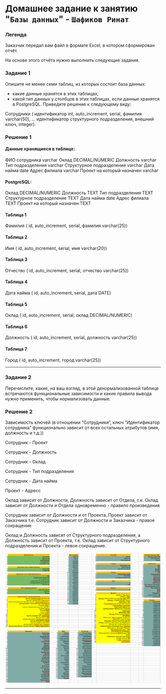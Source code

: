 # Домашнее задание к занятию "`Базы данных`" - `Шафиков Ринат`

### Легенда

Заказчик передал вам файл в формате Excel, в котором сформирован отчёт.

На основе этого отчёта нужно выполнить следующие задания.

### Задание 1

Опишите не менее семи таблиц, из которых состоит база данных:
- какие данные хранятся в этих таблицах;
- какой тип данных у столбцов в этих таблицах, если данные хранятся в PostgreSQL.
Приведите решение к следующему виду:

Сотрудники (
идентификатор int, auto_increment, serial,
фамилия varchar(50),
...
идентификатор структурного подразделения, внешний ключ, integer).

### Решение 1

#### Данные хранящиеся в таблице:

ФИО сотрудника	varchar
Оклад	DECIMAL/NUMERIC
Должность	varchar
Тип подразделения	varchar
Структурное подразделение	varchar
Дата найма	date
Адрес филиала	varchar
Проект на который назначен varchar

#### PostgreSQL:

Оклад	DECIMAL/NUMERIC
Должность	TEXT
Тип подразделения	TEXT
Структурное подразделение	TEXT
Дата найма	date
Адрес филиала	TEXT
Проект на который назначен TEXT

#### Таблица 1

Фамилия (
id, auto_increment, serial,
фамилия varchar(25))

#### Таблица 2

Имя (
id, auto_increment, serial,
имя varchar(20))

#### Таблица 3

Отчество (
id, auto_increment, serial,
отчество varchar(25))

#### Таблица 4

Дата найма (
id, auto_increment, serial,
дата DATE)

#### Таблица 5

Оклад (
id, auto_increment, serial,
оклад DECIMAL/NUMERIC)

#### Таблица 6

Должность (
id, auto_increment, serial,
должность varchar(25))

#### Таблица 7

Город (
id, auto_increment,
город varchar(25))


---

### Задание 2

Перечислите, какие, на ваш взгляд, в этой денормализованной таблице встречаются функциональные зависимости и какие правила вывода нужно применить, чтобы нормализовать данные.

### Решение 2

Зависимость ключей (в отношении “Сотрудники”, ключ “Идентификатор сотрудника” функционально зависит от всех остальных атрибутов (имя, должность и т.д.))

Сотрудник - Проект

Сотрудник - Должность

Сотрудник - Оклад

Сотрудник - Тип подразделения

Сотрудник - Дата найма

Проект - Адресс 

Оклад зависит от Должности, Должность зависит от Отдела, т.е. Оклад зависит от Должности и Отдела одновременно - правило произведения

Сотрудник зависит от Должности и от Проекта, Проект зависит от Заказчика т.е. Сотрудник зависит от Должности и Заказчика - правое сокращение

Оклад и Должность зависят от Структурного подразделения, а Должность зависит от Проекта, т.е. Оклад зависит от Структурного подразделения и Проекта - левое сокращение.

![tables](img/tables.png)

---
